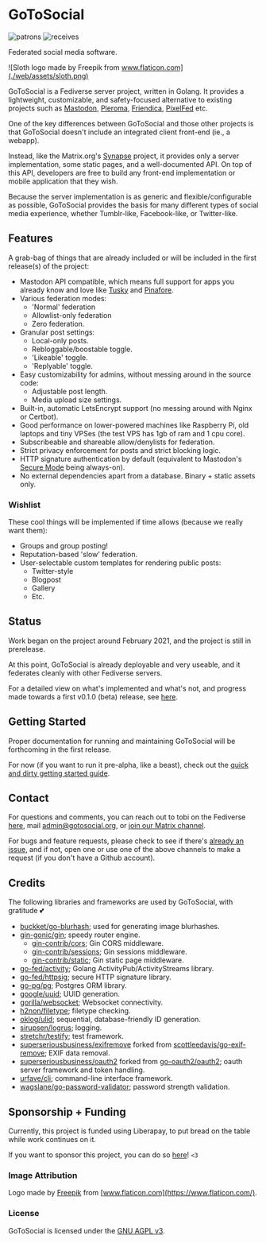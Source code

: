 # GoToSocial

![patrons](https://img.shields.io/liberapay/patrons/dumpsterqueer.svg?logo=liberapay) ![receives](https://img.shields.io/liberapay/receives/dumpsterqueer.svg?logo=liberapay)

Federated social media software.

![Sloth logo made by Freepik from www.flaticon.com](./web/assets/sloth.png)

GoToSocial is a Fediverse server project, written in Golang. It provides a lightweight, customizable, and safety-focused alternative to existing projects such as [Mastodon](https://joinmastodon.org/), [Pleroma](https://pleroma.social/), [Friendica](https://friendica.net), [PixelFed](https://pixelfed.org/) etc.

One of the key differences between GoToSocial and those other projects is that GoToSocial doesn't include an integrated client front-end (ie., a webapp).

Instead, like the Matrix.org's [Synapse](https://github.com/matrix-org/synapse) project, it provides only a server implementation, some static pages, and a well-documented API. On top of this API, developers are free to build any front-end implementation or mobile application that they wish.

Because the server implementation is as generic and flexible/configurable as possible, GoToSocial provides the basis for many different types of social media experience, whether Tumblr-like, Facebook-like, or Twitter-like.

## Features

A grab-bag of things that are already included or will be included in the first release(s) of the project:

* Mastodon API compatible, which means full support for apps you already know and love like [Tusky](https://tusky.app/) and [Pinafore](https://pinafore.social/).
* Various federation modes:
  * 'Normal' federation
  * Allowlist-only federation
  * Zero federation.
* Granular post settings:
  * Local-only posts.
  * Rebloggable/boostable toggle.
  * 'Likeable' toggle.
  * 'Replyable' toggle.
* Easy customizability for admins, without messing around in the source code:
  * Adjustable post length.
  * Media upload size settings.
* Built-in, automatic LetsEncrypt support (no messing around with Nginx or Certbot).
* Good performance on lower-powered machines like Raspberry Pi, old laptops and tiny VPSes (the test VPS has 1gb of ram and 1 cpu core).
* Subscribeable and shareable allow/denylists for federation.
* Strict privacy enforcement for posts and strict blocking logic.
* HTTP signature authentication by default (equivalent to Mastodon's [Secure Mode](https://docs.joinmastodon.org/spec/security/#http) being always-on).
* No external dependencies apart from a database. Binary + static assets only.

### Wishlist

These cool things will be implemented if time allows (because we really want them):

* Groups and group posting!
* Reputation-based 'slow' federation.
* User-selectable custom templates for rendering public posts:
  * Twitter-style
  * Blogpost
  * Gallery
  * Etc.

## Status

Work began on the project around February 2021, and the project is still in prerelease.

At this point, GoToSocial is already deployable and very useable, and it federates cleanly with other Fediverse servers.

For a detailed view on what's implemented and what's not, and progress made towards a first v0.1.0 (beta) release, see [here](./PROGRESS.md).

## Getting Started

Proper documentation for running and maintaining GoToSocial will be forthcoming in the first release.

For now (if you want to run it pre-alpha, like a beast), check out the [quick and dirty getting started guide](./GETTINGSTARTED.md).

## Contact

For questions and comments, you can reach out to tobi on the Fediverse [here](https://ondergrond.org/@dumpsterqueer), mail [admin@gotosocial.org](mailto:admin@gotosocial.org), or [join our Matrix channel](https://matrix.to/#/!gotosocial:ondergrond.org).

For bugs and feature requests, please check to see if there's [already an issue](https://github.com/superseriousbusiness/gotosocial/issues), and if not, open one or use one of the above channels to make a request (if you don't have a Github account).

## Credits

The following libraries and frameworks are used by GoToSocial, with gratitude 💕

* [buckket/go-blurhash](https://github.com/buckket/go-blurhash); used for generating image blurhashes.
* [gin-gonic/gin](https://github.com/gin-gonic/gin); speedy router engine.
  * [gin-contrib/cors](https://github.com/gin-contrib/cors); Gin CORS middleware.
  * [gin-contrib/sessions](https://github.com/gin-contrib/sessions); Gin sessions middleware.
  * [gin-contrib/static](https://github.com/gin-contrib/static); Gin static page middleware.
* [go-fed/activity](https://github.com/go-fed/activity); Golang ActivityPub/ActivityStreams library.
* [go-fed/httpsig](https://github.com/go-fed/httpsig); secure HTTP signature library.
* [go-pg/pg](https://github.com/go-pg/pg); Postgres ORM library.
* [google/uuid](https://github.com/google/uuid); UUID generation.
* [gorilla/websocket](https://github.com/gorilla/websocket); Websocket connectivity.
* [h2non/filetype](https://github.com/h2non/filetype); filetype checking.
* [oklog/ulid](https://github.com/oklog/ulid); sequential, database-friendly ID generation.
* [sirupsen/logrus](https://github.com/sirupsen/logrus); logging.
* [stretchr/testify](https://github.com/stretchr/testify); test framework.
* [superseriousbusiness/exifremove](https://github.com/superseriousbusiness/exifremove) forked from [scottleedavis/go-exif-remove](https://github.com/scottleedavis/go-exif-remove); EXIF data removal.
* [superseriousbusiness/oauth2](https://github.com/superseriousbusiness/oauth2) forked from [go-oauth2/oauth2](https://github.com/go-oauth2/oauth2); oauth server framework and token handling.
* [urfave/cli](https://github.com/urfave/cli); command-line interface framework.
* [wagslane/go-password-validator](https://github.com/wagslane/go-password-validator); password strength validation.

## Sponsorship + Funding

Currently, this project is funded using Liberapay, to put bread on the table while work continues on it.

If you want to sponsor this project, you can do so [here](https://liberapay.com/dumpsterqueer/)! `<3`

### Image Attribution

Logo made by [Freepik](https://www.freepik.com) from [www.flaticon.com](https://www.flaticon.com/).

### License

GoToSocial is licensed under the [GNU AGPL v3](LICENSE).
